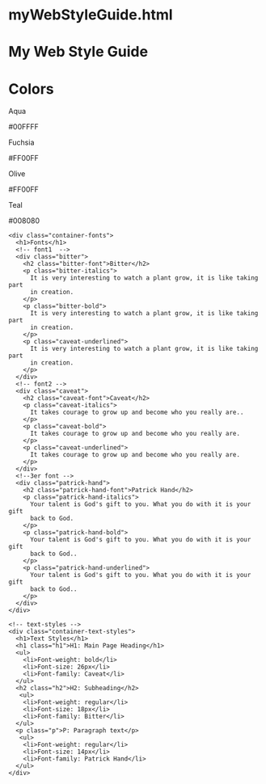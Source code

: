 # myWebStyleGuide.html<!DOCTYPE html>
<html>
  <head>
    <title>My Web Style Guide</title>
    <link rel="stylesheet" type="text/css" href="./styles.css" />
    <link rel="preconnect" href="https://fonts.googleapis.com" />
    <link rel="preconnect" href="https://fonts.gstatic.com" crossorigin />
    <link
      href="https://fonts.googleapis.com/css2?family=Space+Mono&display=swap"
      rel="stylesheet"
    />
    <link rel="preconnect" href="https://fonts.googleapis.com" />
    <link rel="preconnect" href="https://fonts.gstatic.com" crossorigin />
    <link
      href="https://fonts.googleapis.com/css2?family=Bitter&family=Space+Mono&display=swap"
      rel="stylesheet"
    />
    <link rel="preconnect" href="https://fonts.googleapis.com" />
    <link rel="preconnect" href="https://fonts.gstatic.com" crossorigin />
    <link
      href="https://fonts.googleapis.com/css2?family=Patrick+Hand&family=Space+Mono&display=swap"
      rel="stylesheet"
    />
  </head>
  <body>
    <h1>My Web Style Guide</h1>
    <!-- colors-->
    <div class="container-colors">
      <h1>Colors</h1>
      <div class="aqua">
        <p>Aqua</p>
        <p>#00FFFF</p>
      </div>
      <div class="fuchsia-color">
        <p>Fuchsia</p>
        <p>#FF00FF</p>
      </div>
      <div class="olive-color">
        <p>Olive</p>
        <p>#FF00FF</p>
      </div>
      <div class="teal-color">
        <p>Teal</p>
        <p>#008080</p>
      </div>
      <!-- fonts -->
    </div>

    <div class="container-fonts">
      <h1>Fonts</h1>
      <!-- font1  -->
      <div class="bitter">
        <h2 class="bitter-font">Bitter</h2>
        <p class="bitter-italics">
          It is very interesting to watch a plant grow, it is like taking part
          in creation.
        </p>
        <p class="bitter-bold">
          It is very interesting to watch a plant grow, it is like taking part
          in creation.
        </p>
        <p class="caveat-underlined">
          It is very interesting to watch a plant grow, it is like taking part
          in creation.
        </p>
      </div>
      <!-- font2 -->
      <div class="caveat">
        <h2 class="caveat-font">Caveat</h2>
        <p class="caveat-italics">
          It takes courage to grow up and become who you really are..
        </p>
        <p class="caveat-bold">
          It takes courage to grow up and become who you really are.
        </p>
        <p class="caveat-underlined">
          It takes courage to grow up and become who you really are.
        </p>
      </div>
      <!--3er font -->
      <div class="patrick-hand">
        <h2 class="patrick-hand-font">Patrick Hand</h2>
        <p class="patrick-hand-italics">
          Your talent is God's gift to you. What you do with it is your gift
          back to God.
        </p>
        <p class="patrick-hand-bold">
          Your talent is God's gift to you. What you do with it is your gift
          back to God..
        </p>
        <p class="patrick-hand-underlined">
          Your talent is God's gift to you. What you do with it is your gift
          back to God..
        </p>
      </div>
    </div>

    <!-- text-styles -->
    <div class="container-text-styles">
      <h1>Text Styles</h1>
      <h1 class="h1">H1: Main Page Heading</h1>
      <ul>
        <li>Font-weight: bold</li>
        <li>Font-size: 26px</li>
        <li>Font-family: Caveat</li>
      </ul>
      <h2 class="h2">H2: Subheading</h2>
       <ul>
        <li>Font-weight: regular</li>
        <li>Font-size: 18px</li>
        <li>Font-family: Bitter</li>
      </ul>
      <p class="p">P: Paragraph text</p>
       <ul>
        <li>Font-weight: regular</li>
        <li>Font-size: 14px</li>
        <li>Font-family: Patrick Hand</li>
      </ul>
    </div>
  </body>
</html>
